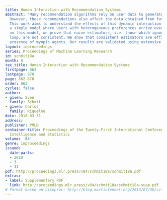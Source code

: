 ```yaml
---
title: Human Interaction with Recommendation Systems
abstract: 'Many recommendation algorithms rely on user data to generate recommendations.
  However, these recommendations also affect the data obtained from future users.
  This work aims to understand the effects of this dynamic interaction. We propose
  a simple model where users with heterogeneous preferences arrive over time. Based
  on this model, we prove that naive estimators, i.e. those which ignore this feedback
  loop, are not consistent. We show that consistent estimators are efficient in the
  presence of myopic agents. Our results are validated using extensive simulations. '
layout: inproceedings
series: Proceedings of Machine Learning Research
id: schmit18a
month: 0
tex_title: Human Interaction with Recommendation Systems
firstpage: 862
lastpage: 870
page: 862-870
order: 862
cycles: false
author:
- given: Sven
  family: Schmit
- given: Carlos
  family: Riquelme
date: 2018-03-31
address: 
publisher: PMLR
container-title: Proceedings of the Twenty-First International Conference on Artficial
  Intelligence and Statistics
volume: '84'
genre: inproceedings
issued:
  date-parts:
  - 2018
  - 3
  - 31
pdf: http://proceedings.mlr.press/v84/schmit18a/schmit18a.pdf
extras:
- label: Supplementary PDF
  link: http://proceedings.mlr.press/v84/schmit18a/schmit18a-supp.pdf
# Format based on citeproc: http://blog.martinfenner.org/2013/07/30/citeproc-yaml-for-bibliographies/
---
```

